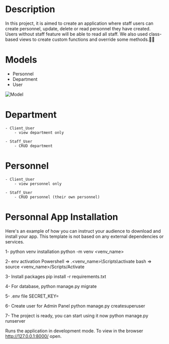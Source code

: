 # Description
<p>In this project, it is aimed to create an application where staff users can create personnel, update, delete or read personnel they have created. Users without staff feature will be able to read all staff. We also used class-based views to create custom functions and override some methods.👷🏻</p>

# Models

- Personnel
- Department
- User

![Model](https://github.com/sultankeles/personnel_app/blob/master/personnal_app_erd.jpeg)

# Department

    - Client_User
        - view department only

    - Staff_User
        - CRUD department

# Personnel

    - Client_User
        - view personnel only

    - Staff_User
        - CRUD personnel (their own personnel)

<!-- # Live Project -->

<!-- - <a href="https://pakize.pythonanywhere.com/">Live of the project</a>
- <a href="https://pakize.pythonanywhere.com/swagger/">For the swagger of the project</a> -->

# Personnal App Installation

<p>Here's an example of how you can instruct your audience to download and install your app. This template is not based on any external dependencies or services.</p>

1- python venv installation
python -m venv <venv_name>

2- env activation
Powershell => .\<venv_name>\Scripts\activate
bash => source <venv_name>/Scripts/Activate

3- Install packages
pip install -r requirements.txt

4- For database,
python manage.py migrate

5- .env file
    SECRET_KEY=

6- Create user for Admin Panel
python manage.py createsuperuser

7- The project is ready, you can start using it now
python manage.py runserver

Runs the application in development mode. To view in the browser http://127.0.0.1:8000/
open.